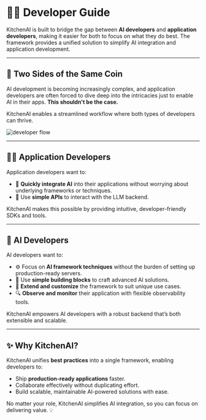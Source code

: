 # 🧑‍💻 Developer Guide  

KitchenAI is built to bridge the gap between **AI developers** and **application developers**, making it easier for both to focus on what they do best. The framework provides a unified solution to simplify AI integration and application development.

---

## 🔄 **Two Sides of the Same Coin**  

AI development is becoming increasingly complex, and application developers are often forced to dive deep into the intricacies just to enable AI in their apps. **This shouldn't be the case.**  

KitchenAI enables a streamlined workflow where both types of developers can thrive.

![developer flow](../_static/images/developer-flow.png)

---

## 🧑‍💻 **Application Developers**  

Application developers want to:  
- 🚀 **Quickly integrate AI** into their applications without worrying about underlying frameworks or techniques.  
- 📡 Use **simple APIs** to interact with the LLM backend.  

KitchenAI makes this possible by providing intuitive, developer-friendly SDKs and tools.

---

## 🤖 **AI Developers**  

AI developers want to:  
- ⚙️ Focus on **AI framework techniques** without the burden of setting up production-ready servers.  
- 🧩 Use **simple building blocks** to craft advanced AI solutions.  
- 🌌 **Extend and customize** the framework to suit unique use cases.  
- 🔍 **Observe and monitor** their application with flexible observability tools.  

KitchenAI empowers AI developers with a robust backend that’s both extensible and scalable.

---

## ✨ **Why KitchenAI?**  

KitchenAI unifies **best practices** into a single framework, enabling developers to:  
- Ship **production-ready applications** faster.  
- Collaborate effectively without duplicating effort.  
- Build scalable, maintainable AI-powered solutions with ease.  

No matter your role, KitchenAI simplifies AI integration, so you can focus on delivering value. 💡